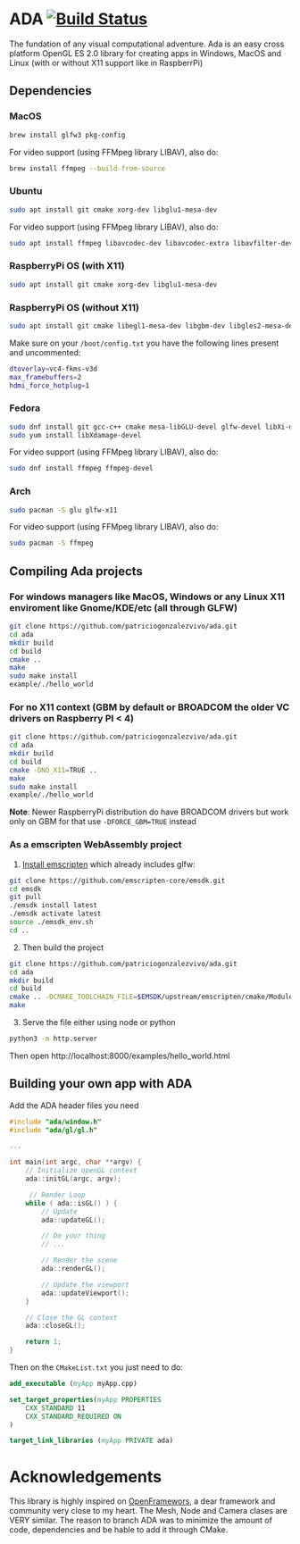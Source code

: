 # ADA [![Build Status](https://app.travis-ci.com/patriciogonzalezvivo/ada.svg?branch=main)](https://app.travis-ci.com/github/patriciogonzalezvivo/ada)


The fundation of any visual computational adventure. 
Ada is an easy cross platform OpenGL ES 2.0 library for creating apps in Windows, MacOS and Linux (with or without X11 support like in RaspberrPi)

## Dependencies

### MacOS

```bash
brew install glfw3 pkg-config
```

For video support (using FFMpeg library LIBAV), also do:

```bash
brew install ffmpeg --build-from-source
```

### Ubuntu 

```bash
sudo apt install git cmake xorg-dev libglu1-mesa-dev
```

For video support (using FFMpeg library LIBAV), also do:

```bash
sudo apt install ffmpeg libavcodec-dev libavcodec-extra libavfilter-dev libavfilter-extra libavdevice-dev libavformat-dev libavutil-dev libswscale-dev libv4l-dev libjpeg-dev libpng-dev libtiff-dev
```


### RaspberryPi OS (with X11)

```bash
sudo apt install git cmake xorg-dev libglu1-mesa-dev
```

### RaspberryPi OS (without X11)

```bash
sudo apt install git cmake libegl1-mesa-dev libgbm-dev libgles2-mesa-dev
```

Make sure on your `/boot/config.txt` you have the following lines present and uncommented:

```bash
dtoverlay=vc4-fkms-v3d
max_framebuffers=2
hdmi_force_hotplug=1
```

### Fedora

```bash
sudo dnf install git gcc-c++ cmake mesa-libGLU-devel glfw-devel libXi-devel libXxf86vm-devel 
sudo yum install libXdamage-devel 

```

For video support (using FFMpeg library LIBAV), also do:
```bash
sudo dnf install ffmpeg ffmpeg-devel
```

### Arch 

```bash
sudo pacman -S glu glfw-x11
```

For video support (using FFMpeg library LIBAV), also do:

```bash
sudo pacman -S ffmpeg
```


## Compiling Ada projects

### For windows managers like MacOS, Windows or any Linux X11 enviroment like Gnome/KDE/etc (all through GLFW) 

```bash
git clone https://github.com/patriciogonzalezvivo/ada.git
cd ada
mkdir build
cd build
cmake ..
make
sudo make install
example/./hello_world
```

### For no X11 context (GBM by default or BROADCOM the older VC drivers on Raspberry PI < 4)

```bash
git clone https://github.com/patriciogonzalezvivo/ada.git
cd ada
mkdir build
cd build
cmake -DNO_X11=TRUE ..
make
sudo make install
example/./hello_world
```

**Note**: Newer RaspberryPi distribution do have BROADCOM drivers but work only on GBM for that use `-DFORCE_GBM=TRUE` instead

### As a emscripten WebAssembly project

1. [Install emscripten](https://emscripten.org/docs/getting_started/downloads.html#installation-instructions) which already includes glfw: 
```bash
git clone https://github.com/emscripten-core/emsdk.git
cd emsdk
git pull
./emsdk install latest
./emsdk activate latest
source ./emsdk_env.sh
cd ..
```

2. Then build the project
```bash
git clone https://github.com/patriciogonzalezvivo/ada.git
cd ada
mkdir build
cd build
cmake .. -DCMAKE_TOOLCHAIN_FILE=$EMSDK/upstream/emscripten/cmake/Modules/Platform/Emscripten.cmake
make
```

3. Serve the file either using node or python
```bash
python3 -m http.server 
```
Then open http://localhost:8000/examples/hello_world.html


## Building your own app with ADA


Add the ADA header files you need

```c++
#include "ada/window.h"
#include "ada/gl/gl.h"

...

int main(int argc, char **argv) {
    // Initialize openGL context
    ada::initGL(argc, argv);

     // Render Loop
    while ( ada::isGL() ) {
        // Update
        ada::updateGL();

        // Do your thing
        // ...

        // Render the scene
        ada::renderGL();

        // Update the viewport
        ada::updateViewport();
    }

    // Close the GL context
    ada::closeGL();

    return 1;
}

```

Then on the `CMakeList.txt` you just need to do:

```cmake
add_executable (myApp myApp.cpp)

set_target_properties(myApp PROPERTIES
    CXX_STANDARD 11
    CXX_STANDARD_REQUIRED ON
)

target_link_libraries (myApp PRIVATE ada)
```

# Acknowledgements

This library is highly inspired on [OpenFramewors](https://github.com/openframeworks/openFrameworks), a dear framework and community very close to my heart. The Mesh, Node and Camera clases are VERY similar. The reason to branch ADA was to minimize the amount of code, dependencies and be hable to add it through CMake.

